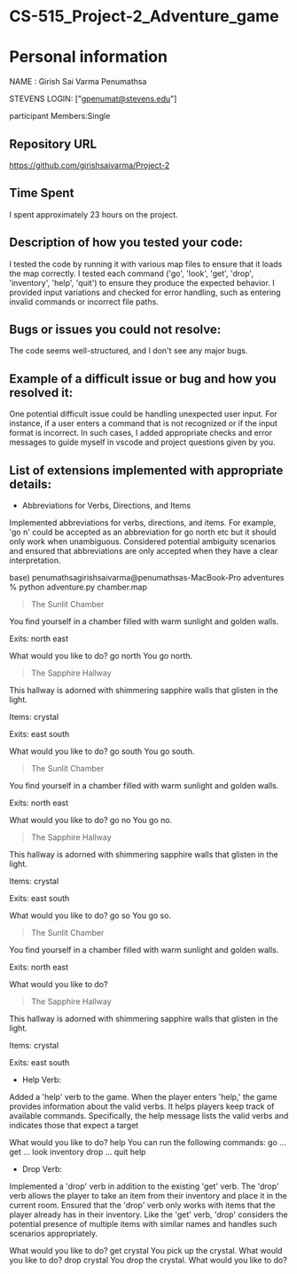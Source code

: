 # CS-515_Project-2_Adventure_game


# Personal information
NAME : Girish Sai Varma Penumathsa

STEVENS LOGIN: ["gpenumat@stevens.edu"]

participant Members:Single




##  Repository URL
https://github.com/girishsaivarma/Project-2





##  Time Spent

I spent approximately 23 hours on the project. 





## Description of how you tested your code:

I tested the code by running it with various map files to ensure that it loads the map correctly.
I tested each command ('go', 'look', 'get', 'drop', 'inventory', 'help', 'quit') to ensure they produce the expected behavior.
I provided input variations and checked for error handling, such as entering invalid commands or incorrect file paths.





##  Bugs or issues you could not resolve:

The code seems well-structured, and I don't see any major bugs.





##  Example of a difficult issue or bug and how you resolved it:

One potential difficult issue could be handling unexpected user input. For instance, if a user enters a command that is not recognized or if the input format is incorrect. In such cases, I added appropriate checks and error messages to guide myself in vscode and project questions given by you.





##  List of extensions implemented with appropriate details:



 * Abbreviations for Verbs, Directions, and Items
   
Implemented abbreviations for verbs, directions, and items.
For example, 'go n' could be accepted as an abbreviation for go north etc but it should only work when unambiguous.
Considered potential ambiguity scenarios and ensured that abbreviations are only accepted when they have a clear interpretation.










base) penumathsagirishsaivarma@penumathsas-MacBook-Pro adventures % python adventure.py chamber.map
> The Sunlit Chamber

You find yourself in a chamber filled with warm sunlight and golden walls.

Exits: north east

What would you like to do? go north
You go north.

> The Sapphire Hallway

This hallway is adorned with shimmering sapphire walls that glisten in the light.

Items: crystal

Exits: east south

What would you like to do? go south
You go south.

> The Sunlit Chamber

You find yourself in a chamber filled with warm sunlight and golden walls.

Exits: north east

What would you like to do? go no
You go no.

> The Sapphire Hallway

This hallway is adorned with shimmering sapphire walls that glisten in the light.

Items: crystal

Exits: east south

What would you like to do? go so
You go so.

> The Sunlit Chamber

You find yourself in a chamber filled with warm sunlight and golden walls.

Exits: north east

What would you like to do? 

> The Sapphire Hallway

This hallway is adorned with shimmering sapphire walls that glisten in the light.

Items: crystal

Exits: east south








* Help Verb:

Added a 'help' verb to the game.
When the player enters 'help,' the game provides information about the valid verbs. It helps players keep track of available commands.
Specifically, the help message lists the valid verbs and indicates those that expect a target 






What would you like to do? help
You can run the following commands:
  go ...
  get ...
  look
  inventory
  drop ...
  quit
  help












* Drop Verb:

Implemented a 'drop' verb in addition to the existing 'get' verb.
The 'drop' verb allows the player to take an item from their inventory and place it in the current room.
Ensured that the 'drop' verb only works with items that the player already has in their inventory.
Like the 'get' verb, 'drop' considers the potential presence of multiple items with similar names and handles such scenarios appropriately.





What would you like to do? get crystal
You pick up the crystal.
What would you like to do? drop crystal
You drop the crystal.
What would you like to do? 




















